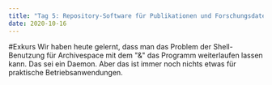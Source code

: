 ```yaml
---
title: "Tag 5: Repository-Software für Publikationen und Forschungsdaten"
date: 2020-10-16
---
```


#Exkurs
Wir haben heute gelernt, dass man das Problem der Shell-Benutzung für Archivespace mit dem "&" das Programm weiterlaufen lassen kann. Das sei ein Daemon. Aber das ist immer noch nichts etwas für praktische Betriebsanwendungen. 
